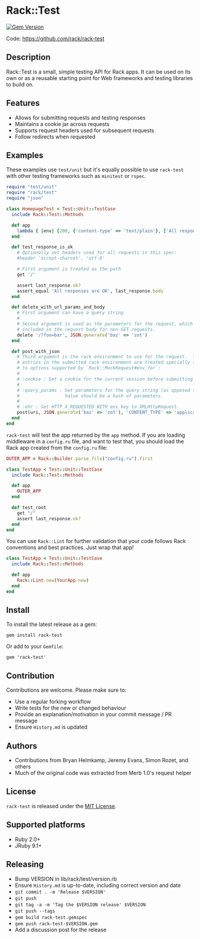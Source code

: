 # Rack::Test
[![Gem Version](https://badge.fury.io/rb/rack-test.svg)](https://badge.fury.io/rb/rack-test)

Code: https://github.com/rack/rack-test

## Description

Rack::Test is a small, simple testing API for Rack apps. It can be used on its
own or as a reusable starting point for Web frameworks and testing libraries
to build on.

## Features

* Allows for submitting requests and testing responses
* Maintains a cookie jar across requests
* Supports request headers used for subsequent requests
* Follow redirects when requested

## Examples

These examples use `test/unit` but it's equally possible to use `rack-test` with
other testing frameworks such as `minitest` or `rspec`.

```ruby
require "test/unit"
require "rack/test"
require "json"

class HomepageTest < Test::Unit::TestCase
  include Rack::Test::Methods

  def app
    lambda { |env| [200, {'content-type' => 'text/plain'}, ['All responses are OK']] }
  end

  def test_response_is_ok
    # Optionally set headers used for all requests in this spec:
    #header 'accept-charset', 'utf-8'

    # First argument is treated as the path
    get '/'

    assert last_response.ok?
    assert_equal 'All responses are OK', last_response.body
  end

  def delete_with_url_params_and_body
    # First argument can have a query string
    #
    # Second argument is used as the parameters for the request, which will be
    # included in the request body for non-GET requests.
    delete '/?foo=bar', JSON.generate('baz' => 'zot')
  end

  def post_with_json
    # Third argument is the rack environment to use for the request.  The following
    # entries in the submitted rack environment are treated specially (in addition
    # to options supported by `Rack::MockRequest#env_for`:
    #
    # :cookie : Set a cookie for the current session before submitting the request.
    #
    # :query_params : Set parameters for the query string (as opposed to the body).
    #                 Value should be a hash of parameters.
    #
    # :xhr : Set HTTP_X_REQUESTED_WITH env key to XMLHttpRequest.
    post(uri, JSON.generate('baz' => 'zot'), 'CONTENT_TYPE' => 'application/json')
  end
end
```

`rack-test` will test the app returned by the `app` method.  If you are loading middleware
in a `config.ru` file, and want to test that, you should load the Rack app created from
the `config.ru` file:

```ruby
OUTER_APP = Rack::Builder.parse_file("config.ru").first

class TestApp < Test::Unit::TestCase
  include Rack::Test::Methods

  def app
    OUTER_APP
  end

  def test_root
    get "/"
    assert last_response.ok?
  end
end
```

You can use `Rack::Lint` for further validation that your code follows Rack conventions and best practices.
Just wrap that app!

```ruby
class TestApp < Test::Unit::TestCase
  include Rack::Test::Methods

  def app
    Rack::Lint.new(YourApp.new)
  end
end
```

## Install

To install the latest release as a gem:

```
gem install rack-test
```

Or add to your `Gemfile`:

```
gem 'rack-test'
```

## Contribution

Contributions are welcome. Please make sure to:

* Use a regular forking workflow
* Write tests for the new or changed behaviour
* Provide an explanation/motivation in your commit message / PR message
* Ensure `History.md` is updated

## Authors

- Contributions from Bryan Helmkamp, Jeremy Evans, Simon Rozet, and others
- Much of the original code was extracted from Merb 1.0's request helper

## License

`rack-test` is released under the [MIT License](MIT-LICENSE.txt).

## Supported platforms

* Ruby 2.0+
* JRuby 9.1+

## Releasing

* Bump VERSION in lib/rack/test/version.rb
* Ensure `History.md` is up-to-date, including correct version and date
* `git commit . -m 'Release $VERSION'`
* `git push`
* `git tag -a -m 'Tag the $VERSION release' $VERSION`
* `git push --tags`
* `gem build rack-test.gemspec`
* `gem push rack-test-$VERSION.gem`
* Add a discussion post for the release
